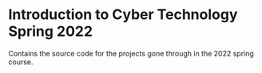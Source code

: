 # Introduction to Cyber Technology Spring 2022

Contains the source code for the projects gone through in the 2022 spring course.
